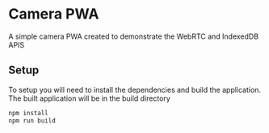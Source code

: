 # Camera PWA
A simple camera PWA created to demonstrate the WebRTC and IndexedDB APIS

## Setup
To setup you will need to install the dependencies and build the application. The built application will be in the build directory
```bash
npm install
npm run build
```



